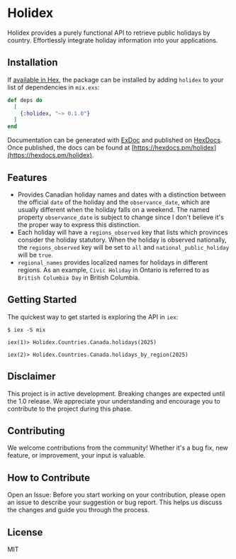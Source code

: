# Holidex

Holidex provides a purely functional API to retrieve public holidays by country. Effortlessly integrate holiday information into your applications.

## Installation

If [available in Hex](https://hex.pm/docs/publish), the package can be installed
by adding `holidex` to your list of dependencies in `mix.exs`:

```elixir
def deps do
  [
    {:holidex, "~> 0.1.0"}
  ]
end
```

Documentation can be generated with [ExDoc](https://github.com/elixir-lang/ex_doc)
and published on [HexDocs](https://hexdocs.pm). Once published, the docs can
be found at [https://hexdocs.pm/holidex](https://hexdocs.pm/holidex).

## Features
* Provides Canadian holiday names and dates with a distinction between the official `date` of the holiday and the `observance_date`, which are usually different when the holiday falls on a weekend. The named property `observance_date` is subject to change since I don't believe it's the proper way to express this distinction.
* Each holiday will have a `regions_observed` key that lists which provinces consider the holiday statutory. When the holiday is observed nationally, the `regions_observed` key will be set to `all` and `national_public_holiday` will be `true`.
* `regional_names` provides localized names for holidays in different regions. As an example, `Civic Holiday` in Ontario is referred to as `British Columbia Day` in British Columbia.

## Getting Started

The quickest way to get started is exploring the API in `iex`:
```
$ iex -S mix
```
```
iex(1)> Holidex.Countries.Canada.holidays(2025)
```
```
iex(2)> Holidex.Countries.Canada.holidays_by_region(2025)
```

## Disclaimer

This project is in active development. Breaking changes are expected until the 1.0 release. We appreciate your understanding and encourage you to contribute to the project during this phase.

## Contributing

We welcome contributions from the community! Whether it's a bug fix, new feature, or improvement, your input is valuable.

## How to Contribute

Open an Issue: Before you start working on your contribution, please open an issue to describe your suggestion or bug report. This helps us discuss the changes and guide you through the process.

## License

MIT
